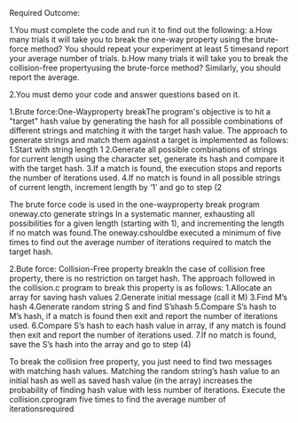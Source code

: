 Required Outcome:

1.You must complete the code and run it to find out the following:
a.How many trials it will take you to break the one-way property using the brute-force method? You should repeat your experiment at least 5 timesand report your average number of trials. 
b.How  many  trials  it  will  take  you  to  break  the  collision-free  propertyusing  the brute-force method? Similarly, you should report the average.

2.You must demo your code and answer questions based on it. 

1.Brute force:One-Wayproperty breakThe  program's  objective  is  to  hit  a  "target"  hash  value  by  generating  the  hash  for all  possible combinations of different strings and matching it with the target hash value. The approach to generate strings and match them against a target is implemented as follows: 
1.Start with string length 1 
2.Generate all possible combinations of strings for current length using the character set, generate its hash and compare it with the target hash. 
3.If a match is found, the execution stops and reports the number of iterations used. 
4.If no match is found in all possible strings of current length, increment length by ‘1’ and go to step (2

The brute force code is used in the one-wayproperty break program oneway.cto generate strings In a systematic manner, exhausting all possibilities for a given length (starting with 1), and incrementing the length if no match was found.The oneway.cshouldbe executed a minimum of five times to find out the average number of iterations required to match the target hash.

2.Bute force:
Collision-Free property breakIn the case of collision free property, there is no restriction on target hash. The approach followed in the collision.c program to break this property is as follows: 
1.Allocate an array for saving hash values 
2.Generate initial message (call it M) 
3.Find M’s hash 
4.Generate random string S and find S’shash 
5.Compare S’s hash to M’s hash, if a match is found then exit and report the number of iterations used.
6.Compare S’s hash to each hash value in array, if any match is found then exit and report the number of iterations used. 
7.If no match is found, save the S’s hash into the array and go to step (4) 

To  break  the  collision  free  property,  you  just  need  to  find two  messages  with  matching  hash values. Matching the random string’s hash value to an initial hash as well as saved hash value (in the array) increases the probability of finding hash value with less number of iterations. 
Execute  the collision.cprogram  five  times  to  find  the  average  number  of iterationsrequired
